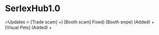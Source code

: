# SerlexHub1.0
 🔥Updates 🔥 
 [Trade scam] +)
 [Booth scam] Fixed)
 [Booth snipe) (Added) +
 [Visual Pets] (Added) +
